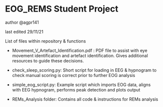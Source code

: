 # EOG_REMS Student Project

author @agpr141

last edited 29/11/21

List of files within repository & functions

* Movement_V_Artefact_Identification.pdf : PDF file to assist with eye movement identification and artefact identification. Gives additional resources to guide these decisions.

* check_sleep_scoring.py: Short script for loading in EEG & hypnogram to check manual scoring is correct prior to further EOG analysis

* simple_eog_script.py: Example script which imports EOG data, aligns with EEG hypnogram, performs peak detection and plots output

* REMs_Analysis folder: Contains all code & instructions for REMs analysis
